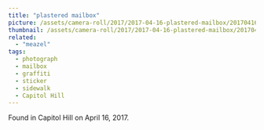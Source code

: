 ```yaml
---
title: "plastered mailbox"
picture: /assets/camera-roll/2017/2017-04-16-plastered-mailbox/20170416_220324000_iOS.jpg
thumbnail: /assets/camera-roll/2017/2017-04-16-plastered-mailbox/20170416_220324000_iOS-thumbnail.jpg
related:
  - "meazel"
tags:
  - photograph
  - mailbox
  - graffiti
  - sticker
  - sidewalk
  - Capitol Hill
---
```

Found in Capitol Hill on April 16, 2017.